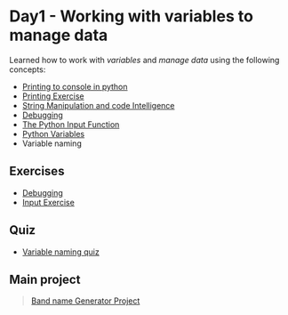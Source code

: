 # **Day1 - Working with variables to manage data**

Learned how to work with *variables* and *manage data* using the following concepts:

- [Printing to console in python](./concepts/00_hello-world.py)
- [Printing Exercise](./concepts/01_printing-exercise.py)
- [String Manipulation and code Intelligence](./concepts/02_string-manipulation.py)
- [Debugging](./concepts/03_debugging-practice.md)
- [The Python Input Function](./concepts/05_input-function.py)
- [Python Variables](./concepts/07_variables.py)
- Variable naming

## **Exercises**

- [Debugging](./concepts/03_debugging-practice.md)
- [Input Exercise](./concepts/06_input-exercise.md)

## Quiz

- [Variable naming quiz](./quiz/00_naming-quiz.html)

## Main project

> [Band name Generator Project](/00-beginner/day-01/main.py)
